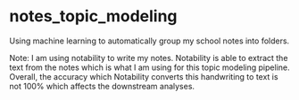# notes_topic_modeling

Using machine learning to automatically group my school notes into folders.

Note:
I am using notability to write my notes. Notability is able to extract the text from the notes which is what I am using
for this topic modeling pipeline. Overall, the accuracy which Notability converts this handwriting to text is not
100% which affects the downstream analyses.

